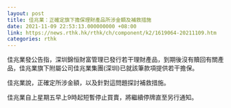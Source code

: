 ```yaml
---
layout: post
title: 佳兆業：正確定旗下擔保理財產品所涉金額及補救措施
date: 2021-11-09 22:53:13.000000000 +08:00
link: https://news.rthk.hk/rthk/ch/component/k2/1619064-20211109.htm
categories: rthk
---
```


佳兆業發公告指，深圳錦恒財富管理已發行若干理財產品，到期後沒有贖回有關產品，佳兆業旗下附屬公司佳兆業集團(深圳)已就該筆款項提供若干擔保。

佳兆業說，正確定所涉金額，以及針對這問題探討補救措施。

佳兆業自上星期五早上9時起短暫停止買賣，將繼續停牌直至另行通知。

